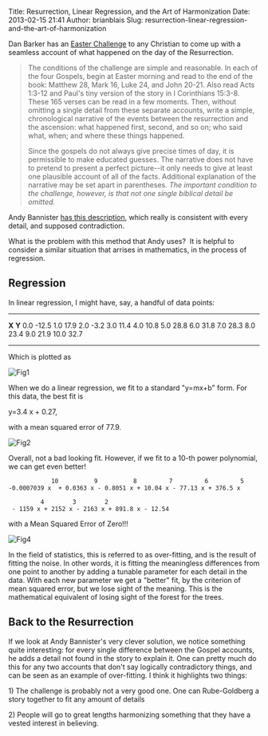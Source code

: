 Title: Resurrection, Linear Regression, and the Art of Harmonization
Date: 2013-02-15 21:41
Author: brianblais
Slug: resurrection-linear-regression-and-the-art-of-harmonization

Dan Barker has an [Easter Challenge][] to any Christian to come up with
a seamless account of what happened on the day of the Resurrection.

> The conditions of the challenge are simple and reasonable. In each of
> the four Gospels, begin at Easter morning and read to the end of the
> book: Matthew 28, Mark 16, Luke 24, and John 20-21. Also read Acts
> 1:3-12 and Paul's tiny version of the story in I Corinthians 15:3-8.
> These 165 verses can be read in a few moments. Then, without omitting
> a single detail from these separate accounts, write a simple,
> chronological narrative of the events between the resurrection and the
> ascension: what happened first, second, and so on; who said what,
> when; and where these things happened.
>
> Since the gospels do not always give precise times of day, it is
> permissible to make educated guesses. The narrative does not have to
> pretend to present a perfect picture--it only needs to give at least
> one plausible account of all of the facts. Additional explanation of
> the narrative may be set apart in parentheses. *The important
> condition to the challenge, however, is that not one single biblical
> detail be omitted.*

Andy Bannister [has this description][], which really is consistent with
every detail, and supposed contradiction.

What is the problem with this method that Andy uses?  It is helpful to
consider a similar situation that arrises in mathematics, in the process
of regression.

Regression
----------

In linear regression, I might have, say, a handful of data points:

  ------- -------
  **X**   **Y**
  0.0     -12.5
  1.0     17.9
  2.0     -3.2
  3.0     11.4
  4.0     10.8
  5.0     28.8
  6.0     31.8
  7.0     28.3
  8.0     23.4
  9.0     21.9
  10.0    32.7
  ------- -------

Which is plotted as

![Fig1][]

When we do a linear regression, we fit to a standard "y=mx+b" form. For
this data, the best fit is

y=3.4 x + 0.27,

with a mean squared error of 77.9.

![Fig2][]

Overall, not a bad looking fit. However, if we fit to a 10-th power
polynomial, we can get even better!

                10          9          8         7         6         5
    -0.0007039 x  + 0.0363 x - 0.8051 x + 10.04 x - 77.13 x + 376.5 x 

             4        3        2
     - 1159 x + 2152 x - 2163 x + 891.8 x - 12.54

with a Mean Squared Error of Zero!!!

![Fig4][]

In the field of statistics, this is referred to as over-fitting, and is
the result of fitting the noise. In other words, it is fitting the
meaningless differences from one point to another by adding a tunable
parameter for each detail in the data. With each new parameter we get a
"better" fit, by the criterion of mean squared error, but we lose sight
of the meaning. This is the mathematical equivalent of losing sight of
the forest for the trees.

Back to the Resurrection
------------------------

If we look at Andy Bannister's very clever solution, we notice something
quite interesting: for every single difference between the Gospel
accounts, he adds a detail not found in the story to explain it. One can
pretty much do this for any two accounts that don't say logically
contradictory things, and can be seen as an example of over-fitting. I
think it highlights two things:

​1) The challenge is probably not a very good one. One can Rube-Goldberg
a story together to fit any amount of details

​2) People will go to great lengths harmonizing something that they have
a vested interest in believing.

  [Easter Challenge]: http://ffrf.org/legacy/books/lfif/?t=stone
  [has this description]: http://www.answering-islam.org/Andy/Resurrection/harmony.html#presuppositions
  [Fig1]: http://brianblais.files.wordpress.com/2013/02/fig1.png
    "fig1.png"
  [Fig2]: http://brianblais.files.wordpress.com/2013/02/fig2.png
    "fig2.png"
  [Fig4]: http://brianblais.files.wordpress.com/2013/02/fig4.png
    "fig4.png"
